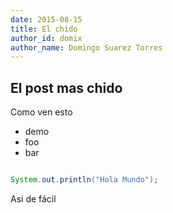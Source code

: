 ```yaml
---
date: 2015-08-15
title: El chido
author_id: domix
author_name: Domingo Suarez Torres
---
```


## El post mas chido

Como ven esto

* demo
* foo
* bar 

```java

System.out.println("Hola Mundo");
```

Asi de fácil
